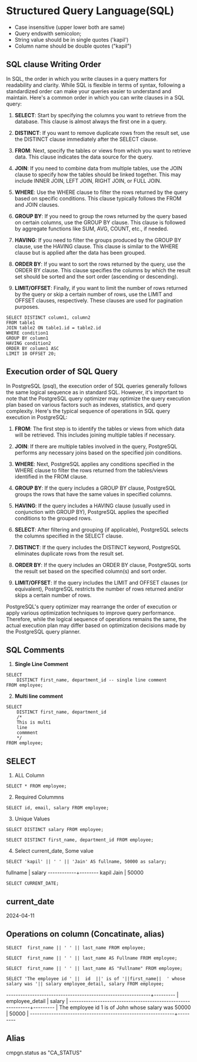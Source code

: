 # Structured Query Language(SQL)
- Case insensitive (upper lower both are same)
- Query endswith semicolon;
- String value should be in single quotes ('kapil')
- Column name should be double quotes ("kapil")


## SQL clause Writing Order
In SQL, the order in which you write clauses in a query matters for readability and clarity. While SQL is flexible in terms of syntax, following a standardized order can make your queries easier to understand and maintain. Here's a common order in which you can write clauses in a SQL query:

1. **SELECT**: Start by specifying the columns you want to retrieve from the database. This clause is almost always the first one in a query.

2. **DISTINCT**: If you want to remove duplicate rows from the result set, use the DISTINCT clause immediately after the SELECT clause.

3. **FROM**: Next, specify the tables or views from which you want to retrieve data. This clause indicates the data source for the query.

4. **JOIN**: If you need to combine data from multiple tables, use the JOIN clause to specify how the tables should be linked together. This may include INNER JOIN, LEFT JOIN, RIGHT JOIN, or FULL JOIN.

5. **WHERE**: Use the WHERE clause to filter the rows returned by the query based on specific conditions. This clause typically follows the FROM and JOIN clauses.

6. **GROUP BY**: If you need to group the rows returned by the query based on certain columns, use the GROUP BY clause. This clause is followed by aggregate functions like SUM, AVG, COUNT, etc., if needed.

7. **HAVING**: If you need to filter the groups produced by the GROUP BY clause, use the HAVING clause. This clause is similar to the WHERE clause but is applied after the data has been grouped.

8. **ORDER BY**: If you want to sort the rows returned by the query, use the ORDER BY clause. This clause specifies the columns by which the result set should be sorted and the sort order (ascending or descending).

9. **LIMIT/OFFSET**: Finally, if you want to limit the number of rows returned by the query or skip a certain number of rows, use the LIMIT and OFFSET clauses, respectively. These clauses are used for pagination purposes.

```
SELECT DISTINCT column1, column2
FROM table1
JOIN table2 ON table1.id = table2.id
WHERE condition1
GROUP BY column1
HAVING condition2
ORDER BY column1 ASC
LIMIT 10 OFFSET 20;
```

## Execution order of SQL Query

In PostgreSQL (psql), the execution order of SQL queries generally follows the same logical sequence as in standard SQL. However, it's important to note that the PostgreSQL query optimizer may optimize the query execution plan based on various factors such as indexes, statistics, and query complexity. Here's the typical sequence of operations in SQL query execution in PostgreSQL:

1. **FROM**: The first step is to identify the tables or views from which data will be retrieved. This includes joining multiple tables if necessary.

2. **JOIN**: If there are multiple tables involved in the query, PostgreSQL performs any necessary joins based on the specified join conditions.

3. **WHERE**: Next, PostgreSQL applies any conditions specified in the WHERE clause to filter the rows returned from the tables/views identified in the FROM clause.

4. **GROUP BY**: If the query includes a GROUP BY clause, PostgreSQL groups the rows that have the same values in specified columns.

5. **HAVING**: If the query includes a HAVING clause (usually used in conjunction with GROUP BY), PostgreSQL applies the specified conditions to the grouped rows.

6. **SELECT**: After filtering and grouping (if applicable), PostgreSQL selects the columns specified in the SELECT clause.

7. **DISTINCT**: If the query includes the DISTINCT keyword, PostgreSQL eliminates duplicate rows from the result set.

8. **ORDER BY**: If the query includes an ORDER BY clause, PostgreSQL sorts the result set based on the specified column(s) and sort order.

9. **LIMIT/OFFSET**: If the query includes the LIMIT and OFFSET clauses (or equivalent), PostgreSQL restricts the number of rows returned and/or skips a certain number of rows.

PostgreSQL's query optimizer may rearrange the order of execution or apply various optimization techniques to improve query performance. Therefore, while the logical sequence of operations remains the same, the actual execution plan may differ based on optimization decisions made by the PostgreSQL query planner.


## SQL Comments

1. **Single Line Comment**

```
SELECT 
    DISTINCT first_name, department_id -- single line comment
FROM employee;
```

2. **Multi line comment**

```
SELECT
    DISTINCT first_name, department_id
    /*
    This is multi
    line
    commment
    */
FROM employee;
```


## SELECT
1. ALL Column

`SELECT * FROM employee;`

2. Required Colummns

`SELECT id, email, salary FROM employee;`

3. Unique Values

`SELECT DISTINCT salary FROM employee;`

`SELECT DISTINCT first_name, department_id FROM employee;`

4. Select current_date, Some value

`SELECT 'kapil' || ' ' || 'Jain' AS fullname, 50000 as salary;`

  fullname  | salary
------------+--------
 kapil Jain |  50000

`SELECT CURRENT_DATE;`

 current_date
--------------
 2024-04-11

## Operations on column (Concatinate, alias)
`SELECT  first_name || ' ' || last_name FROM employee;`

`SELECT  first_name || ' ' || last_name AS Fullname FROM employee;`

`SELECT  first_name || ' ' || last_name AS "Fullname" FROM employee;`

`SELECT 'The employee id ' ||  id  ||' is of '||first_name||  ' whose salary was '|| salary employee_detail, salary FROM employee;`

-------------------------------------------------------------+---------
|                      employee_detail                       | salary |
-------------------------------------------------------------+---------
| The employee id 1 is of John whose salary was 50000        |  50000 |
-------------------------------------------------------------+---------

## Alias

cmpgn.status as "CA_STATUS"
